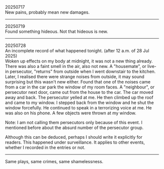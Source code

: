 20250717\
New pains, probably mean new damages.

---

20250719\
Found something hideous. Not that hideous is new.

---

20250728\
An incomplete record of what happened tonight. (after 12 a.m. of 28 Jul 2025)\
Woken up effects on my body at midnight, it was not a new thing already. There was also a faint smell in the air, also not new. A "housemate", or live-in persecutor, "returns" from outside when I went downstair to the kitchen. Later, I realised there were strange noises from outside, it may sound surprising but this wasn't new either. Found that one of the noises came from a car in the car park the window of my room faces. A "neighbour", or persecutor next door, came out from the house to the car. The car moved away and back. The persecutor yelled at me. He then climbed up the roof and came to my window. I stepped back from the window and he shut the window forcefully. He continued to speak in a terrorizing voice at me. He was also on his phone. A few objects were thrown at my window.

Note: I am not calling them persecutors only because of this event. I mentioned before about the absurd number of the persecutor group.

Although this can be deduced, perhaps I should write it explicitly for readers. This happened under surveillance. It applies to other events, whether I recorded in the entries or not.

---

Same plays, same crimes, same shamelessness.

